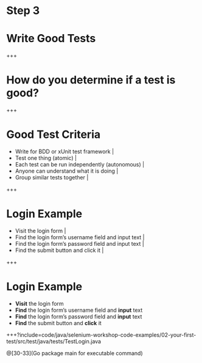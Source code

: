 # Step 3
# Write Good Tests

+++

# How do you determine if a test is good?

+++

# Good Test Criteria

- Write for BDD or xUnit test framework |
- Test one thing (atomic) |
- Each test can be run independently (autonomous) |
- Anyone can understand what it is doing |
- Group similar tests together |

+++

# Login Example
* Visit the login form |
* Find the login form’s username field and input text |
* Find the login form’s password field and input text |
* Find the submit button and click it |

+++
# Login Example
* **Visit** the login form
* **Find** the login form’s username field and **input** text
* **Find** the login form’s password field and **input** text
* **Find** the submit button and **click** it

+++?include=code/java/selenium-workshop-code-examples/02-your-first-test/src/test/java/tests/TestLogin.java

@[30-33](Go package main for executable command)

